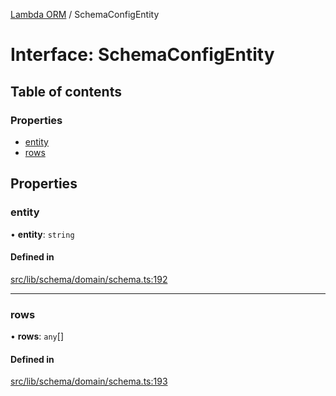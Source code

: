 [Lambda ORM](../README.md) / SchemaConfigEntity

# Interface: SchemaConfigEntity

## Table of contents

### Properties

- [entity](SchemaConfigEntity.md#entity)
- [rows](SchemaConfigEntity.md#rows)

## Properties

### entity

• **entity**: `string`

#### Defined in

[src/lib/schema/domain/schema.ts:192](https://github.com/lambda-orm/lambdaorm-base/blob/054ed7d/src/lib/schema/domain/schema.ts#L192)

___

### rows

• **rows**: `any`[]

#### Defined in

[src/lib/schema/domain/schema.ts:193](https://github.com/lambda-orm/lambdaorm-base/blob/054ed7d/src/lib/schema/domain/schema.ts#L193)

